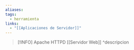 ```yaml
---
aliases: 
tags:
  - herramienta
links:
  - "[[Aplicaciones de Servidor]]"
---
```

>[!INFO] Apache HTTPD
>[[Servidor Web]]
^descripcion